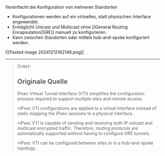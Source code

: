 Vereinfacht die Konfiguration von mehreren Standorten
- Konfigurationen werden auf ein virtuelles, statt physischen Interface angewendet. 
- Ermöglicht Unicast und Multicast ohne [[General Routing Encapsulation|GRE]] manuell zu konfigurieren.
- Kann zwischen Standorten oder mittels hub-and-spoke konfiguriert werden.

![[Pasted image 20241212162146.png]]

---

> [!cite]-
> ## Originale Quelle
> IPsec Virtual Tunnel Interface (VTI) simplifies the configuration process required to support multiple sites and remote access.
>
> •IPsec VTI configurations are applied to a virtual interface instead of static mapping the IPsec sessions to a physical interface.
>
> •IPsec VTI is capable of sending and receiving both IP unicast and multicast encrypted traffic. Therefore, routing protocols are automatically supported without having to configure GRE tunnels.
>
> •IPsec VTI can be configured between sites or in a hub-and-spoke topology.